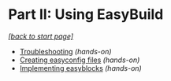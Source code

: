 # Part II: Using EasyBuild

*[[back to start page]](index.md)*

* [Troubleshooting](2_01_troubleshooting.md) *(hands-on)*
* [Creating easyconfig files](2_02_creating_easyconfig_files.md) *(hands-on)*
* [Implementing easyblocks](2_03_implementing_easyblocks.md) *(hands-on)*
